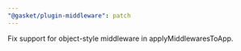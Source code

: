 ```yaml
---
"@gasket/plugin-middleware": patch
---
```


Fix support for object-style middleware in applyMiddlewaresToApp.
